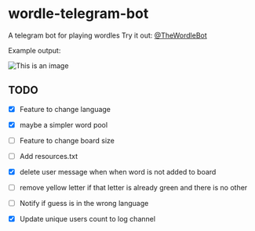 # wordle-telegram-bot
A telegram bot for playing wordles
Try it out: [@TheWordleBot](https://www.t.me/TheWordleBot)

Example output:

![This is an image](https://github.com/valenbar/wordle-telegram-bot/blob/main/res/sample-output.png?raw=true)

## TODO

- [x] Feature to change language
- [x] maybe a simpler word pool
- [ ] Feature to change board size
- [ ] Add resources.txt
- [x] delete user message when when word is not added to board
- [ ] remove yellow letter if that letter is already green and there is no other
- [ ] Notify if guess is in the wrong language
- [x] Update unique users count to log channel

